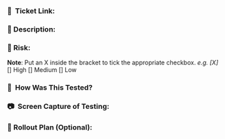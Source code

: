 <!-- <JIRA Ticket Link> -->

### 🔗  Ticket Link:

 <!-- <Technical description of the changes you’ve made> -->
 
### 📝  Description:

<!-- <Impact of the code changes you've made> -->

### 🚨  Risk: 
**Note**: Put an X inside the bracket to tick the appropriate checkbox. _e.g. [X]_
[] High
[] Medium
[] Low

<!-- <Steps you did to test the ticket. This is for your reviewer, for them to understand the video or photos you’ll be inserting below> -->

### 📑  How Was This Tested? 

<!-- <Video or photos on how you were able to validate that the items you added are working as intended> -->

### 📷  Screen Capture of Testing: 

<!-- <Steps needed to be done or accomplished before merging this code test> -->

### 🚀  Rollout Plan (Optional): 
